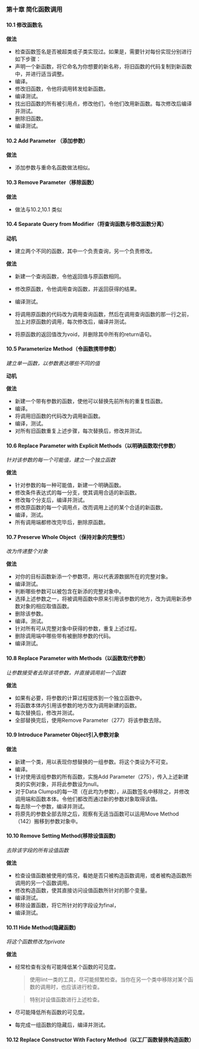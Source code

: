 ### 第十章 简化函数调用

#### 10.1 修改函数名

**做法**

- 检查函数签名是否被超类或子类实现过。如果是，需要针对每份实现分别进行如下步骤：
- 声明一个新函数，将它命名为你想要的新名称，将旧函数的代码复制到新函数中，并进行适当调整。
- 编译。
- 修改旧函数，令他将调用转发给新函数。
- 编译测试。
- 找出旧函数的所有被引用点，修改他们，令他们改用新函数。每次修改后编译并测试。
- 删除旧函数。
- 编译测试。

#### 10.2 Add Parameter （添加参数）

**做法**

- 添加参数与重命名函数做法相似。

#### 10.3 Remove Parameter（移除函数）

**做法**

- 做法与10.2,10.1 类似



#### 10.4  Separate Query from Modifier（将查询函数与修改函数分离）

**动机**

- 建立两个不同的函数，其中一个负责查询，另一个负责修改。

**做法**

- 新建一个查询函数，令他返回值与原函数相同。

- 修改原函数，令他调用查询函数，并返回获得的结果。

- 编译测试。

- 将调用原函数的代码改为调用查询函数，然后在调用查询函数的那一行之前，加上对原函数的调用，每次修改后，编译并测试。

- 将原函数的返回值改为void，并删除其中所有的return语句。

  

#### 10.5 Parameterize Method（令函数携带参数）

*建立单一函数，以参数表达哪些不同的值*

**动机**



**做法**

- 新建一个带有参数的函数，使他可以替换先前所有的重复性函数。
- 编译。
- 将调用旧函数的代码改为调用新函数。
- 编译，测试。
- 对所有旧函数重复上述步骤，每次替换后，修改并测试。



#### 10.6 Replace Parameter with Explicit Methods（以明确函数取代参数）

*针对该参数的每一个可能值，建立一个独立函数*

**做法**

- 针对参数的每一种可能值，新建一个明确函数。
- 修改条件表达式的每一分支，使其调用合适的新函数。
- 修改每个分支后，编译并测试。
- 修改原函数的每一个调用点，改而调用上述的某个合适的新函数。
- 编译，测试。
- 所有调用端都修改完毕后，删除原函数。

#### 10.7 Preserve Whole Object（保持对象的完整性）

*改为传递整个对象*

**做法**

- 对你的目标函数新添一个参数项，用以代表源数据所在的完整对象。
- 编译测试。
- 判断哪些参数可以被包含在新添的完整对象中。
- 选择上述参数之一，将被调用函数中原来引用该参数的地方，改为调用新添参数对象的相应取值函数。
- 删除该参数。
- 编译。测试。
- 针对所有可从完整对象中获得的参数，重复上述过程。
- 删除调用端中哪些带有被删除参数的代码。
- 编译测试。



#### 10.8 Replace Parameter with Methods（以函数取代参数）

*让参数接受者去除该项参数，并直接调用前一个函数*

**做法**

- 如果有必要，将参数的计算过程提炼到一个独立函数中。
- 将函数本体内引用该参数的地方改为调用新建的函数。
- 每次替换后，修改并测试。
- 全部替换完后，使用Remove Parameter（277）将该参数去除。

#### 10.9 Introduce Parameter Object引入参数对象

**做法**

- 新建一个类，用以表现你想替换的一组参数。将这个类设为不可变。
- 编译。
- 针对使用该组参数的所有函数，实施Add Parameter（275），传入上述新建类的实例对象，并将此参数设为null。
- 对于Data Clumps的每一项（在此均为参数），从函数签名中移除之，并修改调用端和函数本体。令他们都改而通过新的参数对象取得该值。
- 每去除一个参数，编译并测试。
- 将原先的参数全部去除之后，观察有无适当函数可以运用Move Method（142）搬移到参数对象中。

#### 10.10 Remove Setting Method(移除设值函数)

*去除该字段的所有设值函数*

**做法**

- 检查设值函数被使用的情况，看她是否只被构造函数调用，或者被构造函数所调用的另一个函数调用。
- 修改构造函数，使其直接访问设值函数所针对的那个变量。
- 编译测试。
- 移除设置函数，将它所针对的字段设为final，
- 编译测试。

#### 10.11 Hide Method(隐藏函数)

*将这个函数修改为private*

**做法**

- 经常检查有没有可能降低某个函数的可见度。

  > 使用lint一类的工具，尽可能频繁检查。当你在另一个类中移除对某个函数的调用时，也应该进行检查。

  > 特别对设值函数进行上述检查。

- 尽可能降低所有函数的可见度。

- 每完成一组函数的隐藏后，编译并测试。



#### 10.12 Replace Constructor With Factory Method（以工厂函数替换构造函数）










